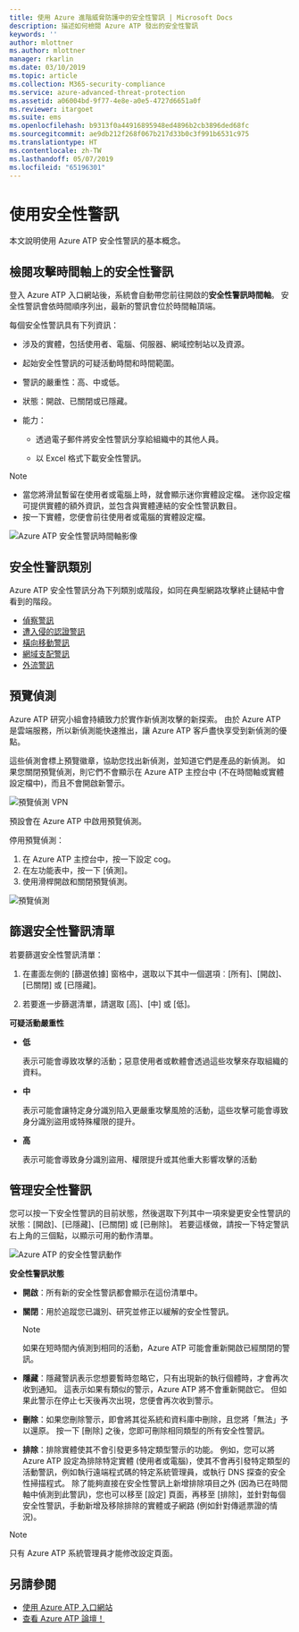 ```yaml
---
title: 使用 Azure 進階威脅防護中的安全性警訊 | Microsoft Docs
description: 描述如何檢閱 Azure ATP 發出的安全性警訊
keywords: ''
author: mlottner
ms.author: mlottner
manager: rkarlin
ms.date: 03/10/2019
ms.topic: article
ms.collection: M365-security-compliance
ms.service: azure-advanced-threat-protection
ms.assetid: a06004bd-9f77-4e8e-a0e5-4727d6651a0f
ms.reviewer: itargoet
ms.suite: ems
ms.openlocfilehash: b9313f0a44916895948ed4896b2cb3896ded68fc
ms.sourcegitcommit: ae9db212f268f067b217d33b0c3f991b6531c975
ms.translationtype: HT
ms.contentlocale: zh-TW
ms.lasthandoff: 05/07/2019
ms.locfileid: "65196301"
---
```

# <a name="working-with-security-alerts"></a>使用安全性警訊

本文說明使用 Azure ATP 安全性警訊的基本概念。

## 檢閱攻擊時間軸上的安全性警訊 <a name="review-suspicious-activities-on-the-attack-time-line"></a>

登入 Azure ATP 入口網站後，系統會自動帶您前往開啟的**安全性警訊時間軸**。 安全性警訊會依時間順序列出，最新的警訊會位於時間軸頂端。

每個安全性警訊具有下列資訊：

- 涉及的實體，包括使用者、電腦、伺服器、網域控制站以及資源。

- 起始安全性警訊的可疑活動時間和時間範圍。

- 警訊的嚴重性：高、中或低。

- 狀態：開啟、已關閉或已隱藏。

- 能力：

    - 透過電子郵件將安全性警訊分享給組織中的其他人員。

    - 以 Excel 格式下載安全性警訊。

> [!NOTE]
> - 當您將滑鼠暫留在使用者或電腦上時，就會顯示迷你實體設定檔。 迷你設定檔可提供實體的額外資訊，並包含與實體連結的安全性警訊數目。
> - 按一下實體，您便會前往使用者或電腦的實體設定檔。

![Azure ATP 安全性警訊時間軸影像](media/atp-sa-timeline.png)

## <a name="security-alert-categories"></a>安全性警訊類別

Azure ATP 安全性警訊分為下列類別或階段，如同在典型網路攻擊終止鏈結中會看到的階段。 

- [偵察警訊](atp-reconnaissance-alerts.md)
- [遭入侵的認證警訊](atp-compromised-credentials-alerts.md)
- [橫向移動警訊](atp-lateral-movement-alerts.md)
- [網域支配警訊](atp-domain-dominance-alerts.md)
- [外流警訊](atp-exfiltration-alerts.md)

## 預覽偵測 <a name="preview-detections"></a>

Azure ATP 研究小組會持續致力於實作新偵測攻擊的新探索。 由於 Azure ATP 是雲端服務，所以新偵測能快速推出，讓 Azure ATP 客戶盡快享受到新偵測的優點。

這些偵測會標上預覽徽章，協助您找出新偵測，並知道它們是產品的新偵測。 如果您關閉預覽偵測，則它們不會顯示在 Azure ATP 主控台中 (不在時間軸或實體設定檔中)，而且不會開啟新警示。

![預覽偵測 VPN](./media/preview-detection-vpn.png)

預設會在 Azure ATP 中啟用預覽偵測。 

停用預覽偵測：

1. 在 Azure ATP 主控台中，按一下設定 cog。
2. 在左功能表中，按一下 [偵測]。
3. 使用滑桿開啟和關閉預覽偵測。
 
![預覽偵測](./media/preview-detections.png) 


## <a name="filter-security-alerts-list"></a>篩選安全性警訊清單
若要篩選安全性警訊清單：

1. 在畫面左側的 [篩選依據] 窗格中，選取以下其中一個選項︰[所有]、[開啟]、[已關閉] 或 [已隱藏]。

2. 若要進一步篩選清單，請選取 [高]、[中] 或 [低]。

**可疑活動嚴重性**

- **低**

    表示可能會導致攻擊的活動；惡意使用者或軟體會透過這些攻擊來存取組織的資料。

- **中**

    表示可能會讓特定身分識別陷入更嚴重攻擊風險的活動，這些攻擊可能會導致身分識別盜用或特殊權限的提升。

- **高**

    表示可能會導致身分識別盜用、權限提升或其他重大影響攻擊的活動


## <a name="managing-security-alerts"></a>管理安全性警訊

您可以按一下安全性警訊的目前狀態，然後選取下列其中一項來變更安全性警訊的狀態：[開啟]、[已隱藏]、[已關閉] 或 [已刪除]。
若要這樣做，請按一下特定警訊右上角的三個點，以顯示可用的動作清單。

![Azure ATP 的安全性警訊動作](./media/atp-sa-actions.png)

**安全性警訊狀態**

- **開啟**：所有新的安全性警訊都會顯示在這份清單中。

- **關閉**：用於追蹤您已識別、研究並修正以緩解的安全性警訊。

    > [!NOTE]
    > 如果在短時間內偵測到相同的活動，Azure ATP 可能會重新開啟已經關閉的警訊。

- **隱藏**：隱藏警訊表示您想要暫時忽略它，只有出現新的執行個體時，才會再次收到通知。 這表示如果有類似的警示，Azure ATP 將不會重新開啟它。 但如果此警示在停止七天後再次出現，您便會再次收到警示。

- **刪除**：如果您刪除警示，即會將其從系統和資料庫中刪除，且您將「無法」予以還原。 按一下 [刪除] 之後，您即可刪除相同類型的所有安全性警訊。

- **排除**：排除實體使其不會引發更多特定類型警示的功能。 例如，您可以將 Azure ATP 設定為排除特定實體 (使用者或電腦)，使其不會再引發特定類型的活動警訊，例如執行遠端程式碼的特定系統管理員，或執行 DNS 探查的安全性掃描程式。 除了能夠直接在安全性警訊上新增排除項目之外 (因為已在時間軸中偵測到此警訊)，您也可以移至 [設定] 頁面，再移至 [排除]，並針對每個安全性警訊，手動新增及移除排除的實體或子網路 (例如針對傳遞票證的情況)。

> [!NOTE]
> 只有 Azure ATP 系統管理員才能修改設定頁面。


## <a name="see-also"></a>另請參閱

- [使用 Azure ATP 入口網站](workspace-portal.md)
- [查看 Azure ATP 論壇！](https://aka.ms/azureatpcommunity)
